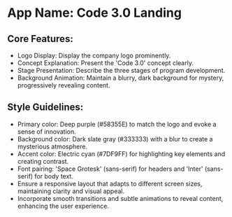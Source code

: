 # **App Name**: Code 3.0 Landing

## Core Features:

- Logo Display: Display the company logo prominently.
- Concept Explanation: Present the 'Code 3.0' concept clearly.
- Stage Presentation: Describe the three stages of program development.
- Background Animation: Maintain a blurry, dark background for mystery, progressively revealing content.

## Style Guidelines:

- Primary color: Deep purple (#58355E) to match the logo and evoke a sense of innovation.
- Background color: Dark slate gray (#333333) with a blur to create a mysterious atmosphere.
- Accent color: Electric cyan (#7DF9FF) for highlighting key elements and creating contrast.
- Font pairing: 'Space Grotesk' (sans-serif) for headers and 'Inter' (sans-serif) for body text. 
- Ensure a responsive layout that adapts to different screen sizes, maintaining clarity and visual appeal.
- Incorporate smooth transitions and subtle animations to reveal content, enhancing the user experience.